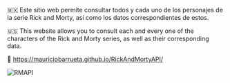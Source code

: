 🇲🇽 Este sitio web permite consultar todos y cada uno de los personajes de la serie Rick and Morty, así como los datos correspondientes de estos.
   
🇺🇸 This website allows you to consult each and every one of the characters of the Rick and Morty series, as well as their corresponding data.

🔗 https://mauriciobarrueta.github.io/RickAndMortyAPI/


![RMAPI](https://github.com/MauricioBarrueta/RickAndMortyAPI/assets/60496232/6de34fbf-739f-473f-a5ae-286c0a67a705)
